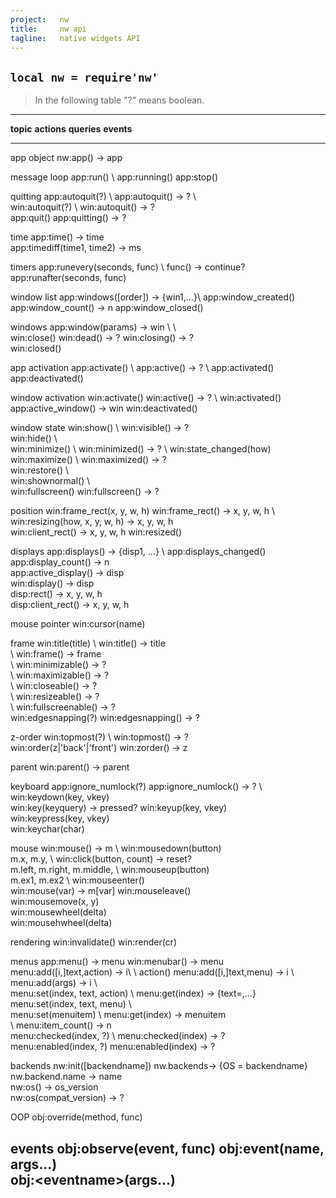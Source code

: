 ```yaml
---
project:   nw
title:     nw api
tagline:   native widgets API
---
```


## `local nw = require'nw'`

> In the following table "?" means boolean.

-----------------------------------------------------------------------------------------------------------------
__topic__			__actions__								__queries__									__events__
----------------- -------------------------------- ----------------------------------- --------------------------
app object														nw:app() -> app

message loop		app:run() \								app:running()
						app:stop()

quitting				app:autoquit(?) \						app:autoquit() -> ? \					\
						win:autoquit(?) \						win:autoquit() -> ?						\
						app:quit()																				app:quitting() -> ?

time																app:time() -> time \
																	app:timediff(time1, time2) -> ms

timers				app:runevery(seconds, func) \														func() -> continue?
						app:runafter(seconds, func)

window list														app:windows([order]) -> {win1,...}\	app:window_created() \
																	app:window_count() -> n  				app:window_closed()

windows				app:window(params) -> win \		\												\
						win:close() 							win:dead() -> ? 							win:closing() -> ? \
																													win:closed()

app activation		app:activate()	\						app:active() -> ? \						app:activated() \
																													app:deactivated()

window activation	win:activate()							win:active() -> ? \						win:activated() \
																	app:active_window() -> win				win:deactivated()

window state		win:show() \							win:visible() -> ? \
						win:hide() \							\
						win:minimize() \						win:minimized() -> ? \					win:state_changed(how)
						win:maximize() \						win:maximized() -> ? \
						win:restore() \						\
						win:shownormal() \					\
						win:fullscreen()						win:fullscreen() -> ?

position				win:frame_rect(x, y, w, h)			win:frame_rect() -> x, y, w, h \		win:resizing(how, x, y, w, h) -> x, y, w, h \
																	win:client_rect() -> x, y, w, h		win:resized()

displays															app:displays() -> {disp1, ...} \		app:displays_changed()
																	app:display_count() -> n \
																	app:active_display() -> disp \
																	win:display() -> disp \
																	disp:rect() -> x, y, w, h \
																	disp:client_rect() -> x, y, w, h

mouse pointer		win:cursor(name)

frame					win:title(title) \					win:title() -> title \
						\											win:frame() -> frame \
						\											win:minimizable() -> ? \
						\											win:maximizable() -> ? \
						\											win:closeable() -> ? \
						\											win:resizeable() -> ? \
						\											win:fullscreenable() -> ? \
						win:edgesnapping(?)					win:edgesnapping() -> ?

z-order				win:topmost(?) \						win:topmost() -> ? \
						win:order(z|'back'|'front')		win:zorder() -> z

parent															win:parent() -> parent

keyboard				app:ignore_numlock(?)				app:ignore_numlock() -> ? \			win:keydown(key, vkey) \
																	win:key(keyquery) -> pressed?			win:keyup(key, vkey) \
																													win:keypress(key, vkey) \
																													win:keychar(char)

mouse																win:mouse() -> m \						win:mousedown(button) \
																	m.x, m.y, \									win:click(button, count) -> reset? \
																	m.left, m.right, m.middle, \			win:mouseup(button) \
																	m.ex1, m.ex2 \								win:mouseenter() \
																	win:mouse(var) -> m[var]				win:mouseleave() \
																													win:mousemove(x, y) \
																													win:mousewheel(delta) \
																													win:mousehwheel(delta)

rendering			win:invalidate()																		win:render(cr)

menus					app:menu() -> menu					win:menubar() -> menu \
						menu:add([i,]text,action) -> i\	\												action()
						menu:add([i,]text,menu) -> i \	\
						menu:add(args) -> i \				\
						menu:set(index, text, action) \	menu:get(index) -> {text=,...} \
						menu:set(index, text, menu) \		\
						menu:set(menuitem) \					menu:get(index) -> menuitem \
						\											menu:item_count() -> n \
						menu:checked(index, ?) \			menu:checked(index) -> ? \
						menu:enabled(index, ?)				menu:enabled(index) -> ?

backends				nw:init([backendname]) 				nw.backends-> {OS = backendname} \
																	nw.backend.name -> name \
																	nw:os() -> os_version \
																	nw:os(compat_version) -> ?

OOP					obj:override(method, func)

events				obj:observe(event, func) 															obj:event(name, args...) \
																													obj:\<eventname\>(args...)
-----------------------------------------------------------------------------------------------------------------
